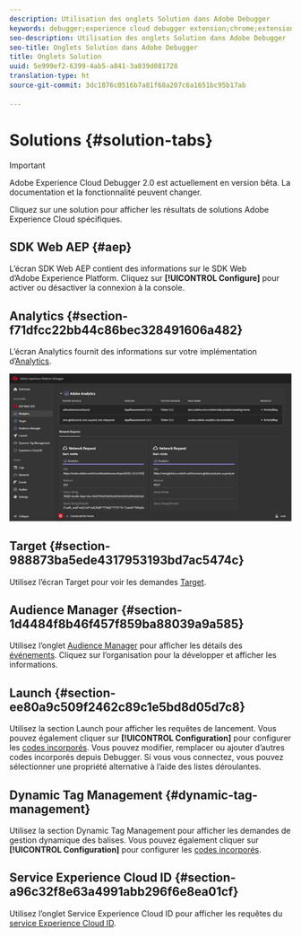 ```yaml
---
description: Utilisation des onglets Solution dans Adobe Debugger
keywords: debugger;experience cloud debugger extension;chrome;extension;summary;clear;requests;solutions;solution;information;analytics;target;audience manager;media optimizer;amo;id service
seo-description: Utilisation des onglets Solution dans Adobe Debugger
seo-title: Onglets Solution dans Adobe Debugger
title: Onglets Solution
uuid: 5e999ef2-6399-4ab5-a841-3a839d081728
translation-type: ht
source-git-commit: 3dc1876c0516b7a81f68a207c6a1651bc95b17ab

---
```



# Solutions {#solution-tabs}

>[!IMPORTANT]
>
>Adobe Experience Cloud Debugger 2.0 est actuellement en version bêta. La documentation et la fonctionnalité peuvent changer.

Cliquez sur une solution pour afficher les résultats de solutions Adobe Experience Cloud spécifiques.

## SDK Web AEP {#aep}

L’écran SDK Web AEP contient des informations sur le SDK Web d’Adobe Experience Platform. Cliquez sur **[!UICONTROL Configure]** pour activer ou désactiver la connexion à la console.

## Analytics {#section-f71dfcc22bb44c86bec328491606a482}

L’écran Analytics fournit des informations sur votre implémentation d’[Analytics](https://docs.adobe.com/content/help/fr-FR/analytics/landing/home.html).

![](assets/analytics.jpg)

## Target {#section-988873ba5ede4317953193bd7ac5474c}

Utilisez l’écran Target pour voir les demandes [Target](https://docs.adobe.com/content/help/fr-FR/target/using/target-home.html)<!-- or [Mbox Trace](https://docs.adobe.com/content/help/en/target/using/activities/troubleshoot-activities/content-trouble.html) response details-->.

## Audience Manager {#section-1d4484f8b46f457f859ba88039a9a585}

Utilisez l’onglet [Audience Manager](https://docs.adobe.com/content/help/fr-FR/audience-manager/user-guide/aam-home.html) pour afficher les détails des [événements](https://docs.adobe.com/content/help/fr-FR/audience-manager/user-guide/api-and-sdk-code/dcs/dcs-event-calls/dcs-event-calls.html). Cliquez sur l’organisation pour la développer et afficher les informations.

## Launch {#section-ee80a9c509f2462c89c1e5bd8d05d7c8}

Utilisez la section Launch pour afficher les requêtes de lancement. Vous pouvez également cliquer sur **[!UICONTROL Configuration]** pour configurer les [codes incorporés](https://docs.adobe.com/content/help/fr-FR/launch/using/reference/upgrade/link-dtm-embed-code.html). Vous pouvez modifier, remplacer ou ajouter d’autres codes incorporés depuis Debugger. Si vous vous connectez, vous pouvez sélectionner une propriété alternative à l’aide des listes déroulantes.

## Dynamic Tag Management {#dynamic-tag-management}

Utilisez la section Dynamic Tag Management pour afficher les demandes de gestion dynamique des balises. Vous pouvez également cliquer sur **[!UICONTROL Configuration]** pour configurer les [codes incorporés](https://docs.adobe.com/content/help/fr-FR/dtm/using/client-side/code.html).

## Service Experience Cloud ID {#section-a96c32f8e63a4991abb296f6e8ea01cf}

Utilisez l’onglet Service Experience Cloud ID pour afficher les requêtes du [service Experience Cloud ID](https://docs.adobe.com/content/help/fr-FR/id-service/using/home.html).